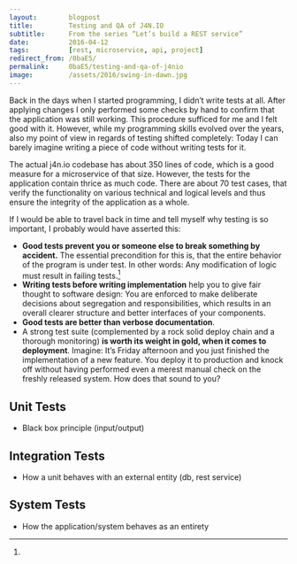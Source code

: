 ```yaml
---
layout:        blogpost
title:         Testing and QA of J4N.IO
subtitle:      From the series “Let’s build a REST service”
date:          2016-04-12
tags:          [rest, microservice, api, project]
redirect_from: /0baE5/
permalink:     0baE5/testing-and-qa-of-j4nio
image:         /assets/2016/swing-in-dawn.jpg
---
```


Back in the days when I started programming, I didn’t write tests at all. After applying changes I only performed some checks by hand to confirm that the application was still working. This procedure sufficed for me and I felt good with it. However, while my programming skills evolved over the years, also my point of view in regards of testing shifted completely: Today I can barely imagine writing a piece of code without writing tests for it.

The actual j4n.io codebase has about 350 lines of code, which is a good measure for a microservice of that size. However, the tests for the application contain thrice as much code. There are about 70 test cases, that verify the functionality on various technical and logical levels and thus ensure the integrity of the application as a whole.

If I would be able to travel back in time and tell myself why testing is so important, I probably would have asserted this:

- **Good tests prevent you or someone else to break something by accident.** The essential precondition for this is, that the entire behavior of the program is under test. In other words: Any  modification of logic must result in failing tests.[^1]
- **Writing tests before writing implementation** help you to give fair thought to software design: You are enforced to make deliberate decisions about segregation and responsibilities, which results in an overall clearer structure and better interfaces of your components.
- **Good tests are better than verbose documentation**.
- A strong test suite (complemented by a rock solid deploy chain and a thorough monitoring) **is worth its weight in gold, when it comes to deployment**. Imagine: It’s Friday afternoon and you just finished the implementation of a new feature. You deploy it to production and knock off without having performed even a merest manual check on the freshly released system. How does that sound to you?

## Unit Tests

- Black box principle (input/output)

## Integration Tests

- How a unit behaves with an external entity (db, rest service)

## System Tests

- How the application/system behaves as an entirety



[^1]: 
